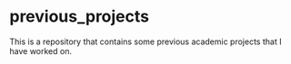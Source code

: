 # previous_projects
This is a repository that contains some previous academic projects that I have worked on.
